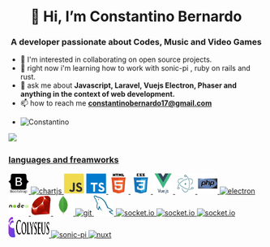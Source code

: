 <h1 align="center">👋 Hi, I’m Constantino Bernardo</h1>
<h3 align="center">A developer passionate about Codes, Music and Video Games </h3>

- 👀 I'm interested in collaborating on open source projects.
- 🌱 right now i'm learning how to work with sonic-pi , ruby ​​on rails and rust.
- 💬 ask me about **Javascript, Laravel, Vuejs Electron, Phaser and anything in the context of web development.**
- 📫 how to reach me
    **constantinobernardo17@gmail.com**
- <p align="left"> <img src="https://komarev.com/ghpvc/?username=ConstantinoBernardo&label=Profile%20views&color=0e75b6&style=flat" alt="Constantino" /> </p>

<div style="display:flex;">
  <a href="https://github.com/ConstantinoBernardo">
  
  <img height="180em" src="https://github-readme-stats.vercel.app/api/top-langs/?username=ConstantinoBernardo&layout=compact&langs_count=7&theme=tokyonight"/>
</div>


<h3 align="left">languages ​​and freamworks </h3>
  <p align="left">
    <a href="https://getbootstrap.com" target="_blank"> <img src="https://raw.githubusercontent.com/devicons/devicon/master/icons/bootstrap/bootstrap-plain-wordmark.svg" alt="bootstrap" width="40" height="40"/> </a>
    <a href ="https://www.chartjs.org" target="_blank"> <img src="https://www.chartjs.org/media/logo-title.svg" alt="chartjs" width="40 " height="40"/> </a>
    <a href="https://developer.mozilla.org/en-US/docs/Web/JavaScript" target="_blank"> <img src="https://raw.githubusercontent.com/devicons/devicon/master/icons/javascript/javascript-original.svg" alt="javascript" width="40" height="40"/></a>
    <a href="https://developer.mozilla.org/en-US/docs/Web/JavaScript" target="_blank"> <img src="https://raw.githubusercontent.com/devicons/devicon/master/icons/typescript/typescript-original.svg" alt="javascript" width="40" height="40"/> </a>
    <a href="https:// www.w3.org/html/" target="_blank"> <img src="https://raw.githubusercontent.com/devicons/devicon/master/icons/html5/html5-original-wordmark.svg" alt= "html5" width="40" height="40"/> </a>
    <a href="https://www.w3schools.com/css/" target="_blank"> <img src="https://raw.githubusercontent.com/devicons/devicon/master/icons/css3/css3-original-wordmark.svg" alt="css3" width="40" height="40"/> </a>
    <a href="https://vuejs.org/" target="_blank"> <img src="https://raw.githubusercontent.com/devicons/devicon/master/icons/vuejs/vuejs-original-wordmark.svg" alt="vuejs" width="40" height="40"/> </ a>
   <a href="https://www.electronjs.org" target="_blank"> <img src="https://raw.githubusercontent.com/devicons/devicon/master/icons/electron/electron-original.svg" alt="electron" width="40" height="40"/> </a>
    <a href="https://www.electronjs.org" target="_blank"> <img src="https://raw.githubusercontent.com/devicons/devicon/master/icons/php/php-original.svg" alt="electron" width="40" height="40"/> </a>
    <a href="https://www.electronjs.org" target="_blank"> <img src="https://raw.githubusercontent.com/laravel/art/master/logo-lockup/5%20SVG/2%20CMYK/1%20Full%20Color/laravel-logolockup-cmyk-red.svg" alt="electron" width="40" height="40"/> </a>
    <a href="https://www.electronjs.org" target="_blank"> <img src="https://raw.githubusercontent.com/devicons/devicon/master/icons/nodejs/nodejs-original-wordmark.svg" alt="electron" width="40" height="40"/> </a>
     <a href="https://www.electronjs.org" target="_blank"> <img src="https://raw.githubusercontent.com/devicons/devicon/master/icons/ruby/ruby-original.svg" alt="electron" width="40" height="40"/> </a>
    <a href="https://www.electronjs.org" target="_blank"> <img src="https://raw.githubusercontent.com/devicons/devicon/master/icons/mongodb/mongodb-original.svg" alt="electron" width="40" height="40"/> </a>
    <a href="https://git-scm.com/" target="_blank"> <img src="https://www.vectorlogo.zone/logos/git-scm/git-scm-icon.svg" alt="git" width="40"height="40"/> </a>
    <a href="https://www.electronjs.org" target="_blank"> <img src="https://raw.githubusercontent.com/devicons/devicon/master/icons/mysql/mysql-original.svg" alt="electron" width="40" height="40"/> </a>
    <a href="https://www.electronjs.org" target="_blank"> <img src="https://avatars.githubusercontent.com/u/10566080?s=200&v=4" alt="socket.io" width="40" height="40"/> </a>
    <a href="https://phaser.io" target="_blank"> <img src="https://phaser.io/images/logo/logo-download-vector.png" alt="socket.io" width="40" height="40"/> </a>
    <a href="https://phaser.io" target="_blank"> <img src="https://avatars.githubusercontent.com/u/11019186?s=200&v=4" alt="socket.io" width="40" height="40"/> </a>
    <a href="https://colyseus.io" target="_blank"> <img src="https://raw.githubusercontent.com/colyseus/colyseus/master/media/header.png" alt="colyseus" width="80" height="40"/> </a>
    <a href="https://sonic-pi.net" target="_blank"> <img src="https://sonic-pi.net/media/images/home/logo.png" alt="sonic-pi" width="40" height="40"/> </a>
    <a href="https://sonic-pi.net" target="_blank"> <img src="https://avatars.githubusercontent.com/u/23360933?s=200&v=4" alt="nuxt" width="40" height="40"/> </a>

</p>
